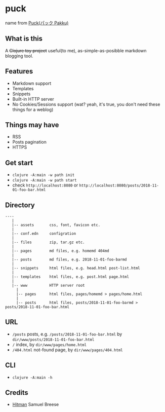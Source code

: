 puck
====

name from [Puck(パック Pakku)](https://en.wikipedia.org/wiki/List_of_Berserk_characters#Puck)

What is this
------------
A ~~Clojure toy project~~ useful(to me), as-simple-as-posibble markdown blogging tool.

Features
--------
- Markdown support
- Templates
- Snippets
- Built-in HTTP server
- No Cookies/Sessions support (wat? yeah, it's true, you don't need these things for a weblog)

Things may have
---------------
- RSS
- Posts pagination
- HTTPS

Get start
---------
- `clojure -A:main -w path init`
- `clojure -A:main -w path start`
- check `http://localhost:8080` or `http://localhost:8080/posts/2018-11-01-foo-bar.html`

Directory
---------
```
----
   |
   |-- assets       css, font, favicon etc.
   |
   |-- conf.edn     configration
   |
   |-- files        zip, tar.gz etc.
   |
   |-- pages        md files, e.g. homemd 404md
   |
   |-- posts        md files, e.g. 2018-11-01-foo-barmd
   |
   |-- snippets     html files, e.g. head.html post-list.html
   |
   |-- templates    html files, e.g. post.html page.html
   |
   |-- www          HTTP server root
     |
     |-- pages      html files, pages/homemd > pages/home.html
     |
     |-- posts      html files, posts/2018-11-01-foo-barmd > posts/2018-11-01-foo-bar.html
```

URL
---
- `/posts`          posts, e.g. `/posts/2018-11-01-foo-bar.html` by `dir/www/posts/2018-11-01-foo-bar.html`
- `/`               index, by `dir/www/pages/home.html`
- `/404.html`       not-found page, by `dir/www/pages/404.html`

CLI
---
- `clojure -A:main -h`

Credits
-------
- [Hitman](https://github.com/chameco/Hitman) Samuel Breese
